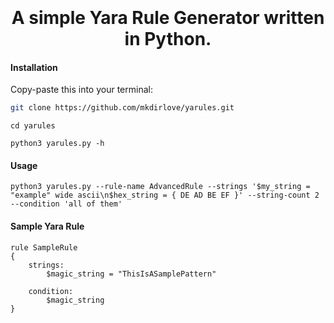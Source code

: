 <h1 align="center">
  <br>
  <br>
  A simple Yara Rule Generator written in Python.
  <br>
</h1>

#### Installation

Copy-paste this into your terminal:

```sh
git clone https://github.com/mkdirlove/yarules.git
```
```
cd yarules
```
```
python3 yarules.py -h
```
#### Usage

```
python3 yarules.py --rule-name AdvancedRule --strings '$my_string = "example" wide ascii\n$hex_string = { DE AD BE EF }' --string-count 2 --condition 'all of them'
```

#### Sample Yara Rule

```
rule SampleRule
{
    strings:
        $magic_string = "ThisIsASamplePattern"

    condition:
        $magic_string
}
```
